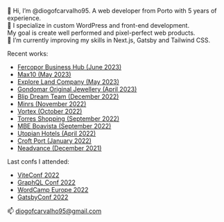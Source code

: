 <html>
  <p>
👋 Hi, I’m @diogofcarvalho95. A web developer from Porto with 5 years of experience.<br>
🚀 I specialize in custom WordPress and front-end development.<br>
   My goal is create well performed and pixel-perfect web products.<br>
🎯 I’m currently improving my skills in Next.js, Gatsby and Tailwind CSS.</p>

<p>Recent works:</p>
 <ul>
   <li><a href="https://businesshub.fercopor.pt/" target="_blank">Fercopor Business Hub (June 2023)</a></li>
    <li><a href="https://explorelandco.com" target="_blank">Max10 (May 2023)</a></li>
   <li><a href="https://explorelandco.com" target="_blank">Explore Land Company (May 2023)</a></li>
    <li><a href="http://gondomarjewellery.pt/" target="_blank">Gondomar Original Jewellery (April 2023)</a></li>
    <li><a href="https://blipdreamteam.pt/" target="_blank">Blip Dream Team (December 2022)</a></li>
    <li><a href="https://minrs.pt/" target="_blank">Minrs (November 2022)</a></li>
    <li><a href="https://gingabike.pt/campanhaeletricasoneoff/" target="_blank">Vortex (October 2022)</a></li>
    <li><a href="https://torreshopping.pt/" target="_blank">Torres Shopping (September 2022)</a></li>
    <li><a href="https://mbeboavista.com/" target="_blank">MBE Boavista (September 2022)</a></li>
   <li><a href="https://utopian.pt/" target="_blank">Utopian Hotels (April 2022)</a></li>
   <li><a href="https://croftport.com/" target="_blank">Croft Port (January 2022)</a></li>
   <li><a href="https://neadvance.com/" target="_blank">Neadvance (December 2021)</a></li>
   
  </ul>
  
  <p>Last confs I attended:</p>
 <ul>
    <li><a href="https://viteconf.org/" target="_blank">ViteConf 2022</a></li>
    <li><a href="https://graphqlconf.org/" target="_blank">GraphQL Conf 2022</a></li>
   <li><a href="https://europe.wordcamp.org/2022/" target="_blank">WordCamp Europe 2022</a></li>
   <li><a href="https://gatsbyconf.com/" target="_blank">GatsbyConf 2022</a></li>
   
  </ul>

<p>
  📫 <a href="mailto:diogofcarvalho95@gmail.com">diogofcarvalho95@gmail.com</a>
  </p>
<!---
diogofcarvalho95/diogofcarvalho95 is a ✨ special ✨ repository because its `README.md` (this file) appears on your GitHub profile.
You can click the Preview link to take a look at your changes.
--->
</html>
